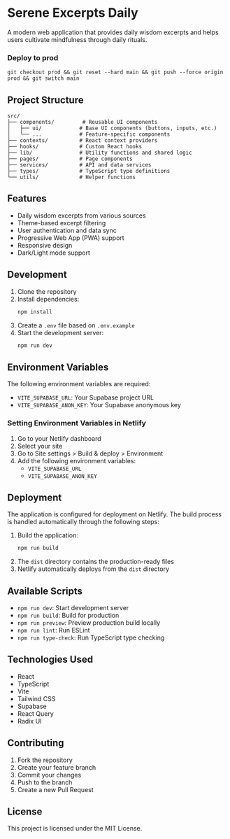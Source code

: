 # Serene Excerpts Daily

A modern web application that provides daily wisdom excerpts and helps users cultivate mindfulness through daily rituals.

### Deploy to prod

```
git checkout prod && git reset --hard main && git push --force origin prod && git switch main
```

## Project Structure

```
src/
├── components/         # Reusable UI components
│   ├── ui/            # Base UI components (buttons, inputs, etc.)
│   └── ...            # Feature-specific components
├── contexts/          # React context providers
├── hooks/             # Custom React hooks
├── lib/               # Utility functions and shared logic
├── pages/             # Page components
├── services/          # API and data services
├── types/             # TypeScript type definitions
└── utils/             # Helper functions
```

## Features

- Daily wisdom excerpts from various sources
- Theme-based excerpt filtering
- User authentication and data sync
- Progressive Web App (PWA) support
- Responsive design
- Dark/Light mode support

## Development

1. Clone the repository
2. Install dependencies:
   ```bash
   npm install
   ```
3. Create a `.env` file based on `.env.example`
4. Start the development server:
   ```bash
   npm run dev
   ```

## Environment Variables

The following environment variables are required:

- `VITE_SUPABASE_URL`: Your Supabase project URL
- `VITE_SUPABASE_ANON_KEY`: Your Supabase anonymous key

### Setting Environment Variables in Netlify

1. Go to your Netlify dashboard
2. Select your site
3. Go to Site settings > Build & deploy > Environment
4. Add the following environment variables:
   - `VITE_SUPABASE_URL`
   - `VITE_SUPABASE_ANON_KEY`

## Deployment

The application is configured for deployment on Netlify. The build process is handled automatically through the following steps:

1. Build the application:
   ```bash
   npm run build
   ```
2. The `dist` directory contains the production-ready files
3. Netlify automatically deploys from the `dist` directory

## Available Scripts

- `npm run dev`: Start development server
- `npm run build`: Build for production
- `npm run preview`: Preview production build locally
- `npm run lint`: Run ESLint
- `npm run type-check`: Run TypeScript type checking

## Technologies Used

- React
- TypeScript
- Vite
- Tailwind CSS
- Supabase
- React Query
- Radix UI

## Contributing

1. Fork the repository
2. Create your feature branch
3. Commit your changes
4. Push to the branch
5. Create a new Pull Request

## License

This project is licensed under the MIT License.